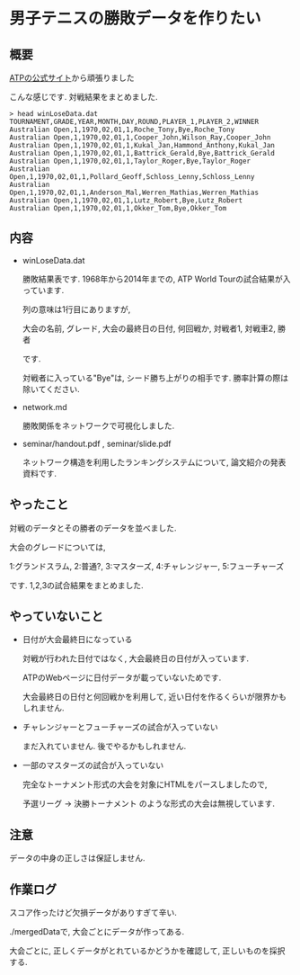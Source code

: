 男子テニスの勝敗データを作りたい
===

## 概要
[ATPの公式サイト](http://www.atpworldtour.com/Share/Event-Draws.aspx?e=339&y=2014)から頑張りました

こんな感じです. 対戦結果をまとめました.

```{sh}
> head winLoseData.dat
TOURNAMENT,GRADE,YEAR,MONTH,DAY,ROUND,PLAYER_1,PLAYER_2,WINNER
Australian Open,1,1970,02,01,1,Roche_Tony,Bye,Roche_Tony
Australian Open,1,1970,02,01,1,Cooper_John,Wilson_Ray,Cooper_John
Australian Open,1,1970,02,01,1,Kukal_Jan,Hammond_Anthony,Kukal_Jan
Australian Open,1,1970,02,01,1,Battrick_Gerald,Bye,Battrick_Gerald
Australian Open,1,1970,02,01,1,Taylor_Roger,Bye,Taylor_Roger
Australian Open,1,1970,02,01,1,Pollard_Geoff,Schloss_Lenny,Schloss_Lenny
Australian Open,1,1970,02,01,1,Anderson_Mal,Werren_Mathias,Werren_Mathias
Australian Open,1,1970,02,01,1,Lutz_Robert,Bye,Lutz_Robert
Australian Open,1,1970,02,01,1,Okker_Tom,Bye,Okker_Tom
```

## 内容

- winLoseData.dat

  勝敗結果表です. 1968年から2014年までの, ATP World Tourの試合結果が入っています. 
  
  列の意味は1行目にありますが, 

  大会の名前, グレード, 大会の最終日の日付, 何回戦か, 対戦者1, 対戦車2, 勝者
  
  です. 

  対戦者に入っている"Bye"は, シード勝ち上がりの相手です. 勝率計算の際は除いてください. 

- network.md 

  勝敗関係をネットワークで可視化しました. 

- seminar/handout.pdf , seminar/slide.pdf

  ネットワーク構造を利用したランキングシステムについて, 論文紹介の発表資料です. 

## やったこと

対戦のデータとその勝者のデータを並べました. 


大会のグレードについては, 

1:グランドスラム, 2:普通?, 3:マスターズ, 4:チャレンジャー, 5:フューチャーズ

です. 1,2,3の試合結果をまとめました. 


## やっていないこと

- 日付が大会最終日になっている

  対戦が行われた日付ではなく, 大会最終日の日付が入っています. 

  ATPのWebページに日付データが載っていないためです. 

  大会最終日の日付と何回戦かを利用して, 近い日付を作るくらいが限界かもしれません. 

- チャレンジャーとフューチャーズの試合が入っていない

  まだ入れていません. 後でやるかもしれません. 

- 一部のマスターズの試合が入っていない

  完全なトーナメント形式の大会を対象にHTMLをパースしましたので, 

  予選リーグ -> 決勝トーナメント のような形式の大会は無視しています. 


## 注意

データの中身の正しさは保証しません. 

## 作業ログ

スコア作ったけど欠損データがありすぎて辛い. 

./mergedDataで, 大会ごとにデータが作ってある. 

大会ごとに, 正しくデータがとれているかどうかを確認して, 正しいものを採択する. 



